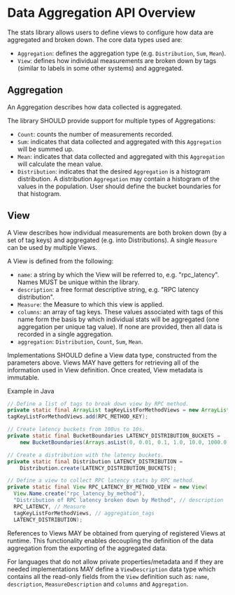# Data Aggregation API Overview
The stats library allows users to define views to configure how data are aggregated and broken down.
The core data types used are:
* `Aggregation`: defines the aggregation type (e.g. `Distribution`, `Sum`, `Mean`).
* `View`: defines how individual measurements are broken down by tags (similar to labels in some 
other systems) and aggregated.

## Aggregation
An Aggregation describes how data collected is aggregated.

The library SHOULD provide support for multiple types of Aggregations:
* `Count`: counts the number of measurements recorded.
* `Sum`: indicates that data collected and aggregated with this `Aggregation` will be summed up.
* `Mean`: indicates that data collected and aggregated with this `Aggregation` will calculate the
mean value.
* `Distribution`: indicates that the desired `Aggregation` is a histogram distribution. A
distribution `Aggregation` may contain a histogram of the values in the population. User should
define the bucket boundaries for that histogram.

## View
A View describes how individual measurements are both broken down (by a set of tag keys) and 
aggregated (e.g. into Distributions). A single `Measure` can be used by multiple Views.

A View is defined from the following:
* `name`: a string by which the View will be referred to, e.g. "rpc_latency". Names MUST be unique
within the library.
* `description`: a free format descriptive string, e.g. "RPC latency distribution".
* `Measure`: the Measure to which this view is applied.
* `columns`: an array of tag keys. These values associated with tags of this name form the basis 
by which individual stats will be aggregated (one aggregation per unique tag value). If none are 
provided, then all data is recorded in a single aggregation.
* `aggregation`: `Distribution`, `Count`, `Sum`, `Mean`.

Implementations SHOULD define a View data type, constructed from the parameters above. Views MAY 
have getters for retrieving all of the information used in View definition. Once created, View 
metadata is immutable.

Example in Java
```java
// Define a list of tags to break down view by RPC method.
private static final ArrayList tagKeyListForMethodViews = new ArrayList();
tagKeyListForMethodViews.add(RPC_METHOD_KEY);

// Create latency buckets from 100us to 10s.
private static final BucketBoundaries LATENCY_DISTRIBUTION_BUCKETS =
    new BucketBoundaries(Arrays.asList(0, 0.01, 0.1, 1.0, 10.0, 1000.0, 10000.0));

// Create a distribution with the latency buckets.
private static final Distribution LATENCY_DISTRIBUTION =
    Distribution.create(LATENCY_DISTRIBUTION_BUCKETS);

// Define a view to collect RPC latency stats by RPC method.
private static final View RPC_LATENCY_BY_METHOD_VIEW = new View(
  View.Name.create("rpc_latency_by_method"),
  "Distribution of RPC latency broken down by Method", // description
  RPC_LATENCY, // Measure
  tagKeyListForMethodViews, // aggregation_tags
  LATENCY_DISTRIBUTION);
```

References to Views MAY be obtained from querying of registered Views at runtime. This
functionality enables decoupling the definition of the data aggregation from the exporting
of the aggregated data.

For languages that do not allow private properties/metadata and if they are needed implementations 
MAY define a `ViewDescription` data type which contains all the read-only fields from the `View` 
definition such as: `name`, `description`, `MeasureDescription` and `columns` and `Aggregation`.
